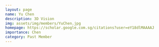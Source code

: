 ```yaml
---
layout: page
name: Yu Chen
description: 3D Vision
img: assets/img/members/YuChen.jpg
homepage: https://scholar.google.com.sg/citations?user=eY18dlMAAAAJ
importance: Chen
category: Past Member
---
```

